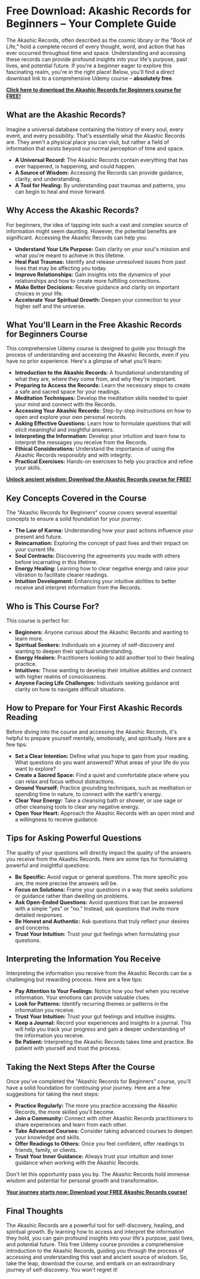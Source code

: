 # Free Download: Akashic Records for Beginners – Your Complete Guide

The Akashic Records, often described as the cosmic library or the "Book of Life," hold a complete record of every thought, word, and action that has ever occurred throughout time and space. Understanding and accessing these records can provide profound insights into your life's purpose, past lives, and potential future. If you're a beginner eager to explore this fascinating realm, you're in the right place! Below, you'll find a direct download link to a comprehensive Udemy course – **absolutely free**.

[**Click here to download the Akashic Records for Beginners course for FREE!**](https://udemywork.com/akashic-records-for-beginners)

## What are the Akashic Records?

Imagine a universal database containing the history of every soul, every event, and every possibility. That's essentially what the Akashic Records are. They aren't a physical place you can visit, but rather a field of information that exists beyond our normal perception of time and space.

*   **A Universal Record:** The Akashic Records contain everything that has ever happened, is happening, and could happen.
*   **A Source of Wisdom:** Accessing the Records can provide guidance, clarity, and understanding.
*   **A Tool for Healing:** By understanding past traumas and patterns, you can begin to heal and move forward.

## Why Access the Akashic Records?

For beginners, the idea of tapping into such a vast and complex source of information might seem daunting. However, the potential benefits are significant. Accessing the Akashic Records can help you:

*   **Understand Your Life Purpose:** Gain clarity on your soul's mission and what you're meant to achieve in this lifetime.
*   **Heal Past Traumas:** Identify and release unresolved issues from past lives that may be affecting you today.
*   **Improve Relationships:** Gain insights into the dynamics of your relationships and how to create more fulfilling connections.
*   **Make Better Decisions:** Receive guidance and clarity on important choices in your life.
*   **Accelerate Your Spiritual Growth:** Deepen your connection to your higher self and the universe.

## What You'll Learn in the Free Akashic Records for Beginners Course

This comprehensive Udemy course is designed to guide you through the process of understanding and accessing the Akashic Records, even if you have no prior experience. Here's a glimpse of what you'll learn:

*   **Introduction to the Akashic Records:** A foundational understanding of what they are, where they come from, and why they're important.
*   **Preparing to Access the Records:** Learn the necessary steps to create a safe and sacred space for your readings.
*   **Meditation Techniques:** Develop the meditation skills needed to quiet your mind and connect with the Records.
*   **Accessing Your Akashic Records:** Step-by-step instructions on how to open and explore your own personal records.
*   **Asking Effective Questions:** Learn how to formulate questions that will elicit meaningful and insightful answers.
*   **Interpreting the Information:** Develop your intuition and learn how to interpret the messages you receive from the Records.
*   **Ethical Considerations:** Understand the importance of using the Akashic Records responsibly and with integrity.
*   **Practical Exercises:** Hands-on exercises to help you practice and refine your skills.

[**Unlock ancient wisdom: Download the Akashic Records course for FREE!**](https://udemywork.com/akashic-records-for-beginners)

## Key Concepts Covered in the Course

The "Akashic Records for Beginners" course covers several essential concepts to ensure a solid foundation for your journey:

*   **The Law of Karma:** Understanding how your past actions influence your present and future.
*   **Reincarnation:** Exploring the concept of past lives and their impact on your current life.
*   **Soul Contracts:** Discovering the agreements you made with others before incarnating in this lifetime.
*   **Energy Healing:** Learning how to clear negative energy and raise your vibration to facilitate clearer readings.
*   **Intuition Development:** Enhancing your intuitive abilities to better receive and interpret information from the Records.

## Who is This Course For?

This course is perfect for:

*   **Beginners:** Anyone curious about the Akashic Records and wanting to learn more.
*   **Spiritual Seekers:** Individuals on a journey of self-discovery and wanting to deepen their spiritual understanding.
*   **Energy Healers:** Practitioners looking to add another tool to their healing practice.
*   **Intuitives:** Those wanting to develop their intuitive abilities and connect with higher realms of consciousness.
*   **Anyone Facing Life Challenges:** Individuals seeking guidance and clarity on how to navigate difficult situations.

## How to Prepare for Your First Akashic Records Reading

Before diving into the course and accessing the Akashic Records, it's helpful to prepare yourself mentally, emotionally, and spiritually. Here are a few tips:

*   **Set a Clear Intention:** Define what you hope to gain from your reading. What questions do you want answered? What areas of your life do you want to explore?
*   **Create a Sacred Space:** Find a quiet and comfortable place where you can relax and focus without distractions.
*   **Ground Yourself:** Practice grounding techniques, such as meditation or spending time in nature, to connect with the earth's energy.
*   **Clear Your Energy:** Take a cleansing bath or shower, or use sage or other cleansing tools to clear any negative energy.
*   **Open Your Heart:** Approach the Akashic Records with an open mind and a willingness to receive guidance.

## Tips for Asking Powerful Questions

The quality of your questions will directly impact the quality of the answers you receive from the Akashic Records. Here are some tips for formulating powerful and insightful questions:

*   **Be Specific:** Avoid vague or general questions. The more specific you are, the more precise the answers will be.
*   **Focus on Solutions:** Frame your questions in a way that seeks solutions or guidance rather than dwelling on problems.
*   **Ask Open-Ended Questions:** Avoid questions that can be answered with a simple "yes" or "no." Instead, ask questions that invite more detailed responses.
*   **Be Honest and Authentic:** Ask questions that truly reflect your desires and concerns.
*   **Trust Your Intuition:** Trust your gut feelings when formulating your questions.

## Interpreting the Information You Receive

Interpreting the information you receive from the Akashic Records can be a challenging but rewarding process. Here are a few tips:

*   **Pay Attention to Your Feelings:** Notice how you feel when you receive information. Your emotions can provide valuable clues.
*   **Look for Patterns:** Identify recurring themes or patterns in the information you receive.
*   **Trust Your Intuition:** Trust your gut feelings and intuitive insights.
*   **Keep a Journal:** Record your experiences and insights in a journal. This will help you track your progress and gain a deeper understanding of the information you receive.
*   **Be Patient:** Interpreting the Akashic Records takes time and practice. Be patient with yourself and trust the process.

## Taking the Next Steps After the Course

Once you've completed the "Akashic Records for Beginners" course, you'll have a solid foundation for continuing your journey. Here are a few suggestions for taking the next steps:

*   **Practice Regularly:** The more you practice accessing the Akashic Records, the more skilled you'll become.
*   **Join a Community:** Connect with other Akashic Records practitioners to share experiences and learn from each other.
*   **Take Advanced Courses:** Consider taking advanced courses to deepen your knowledge and skills.
*   **Offer Readings to Others:** Once you feel confident, offer readings to friends, family, or clients.
*   **Trust Your Inner Guidance:** Always trust your intuition and inner guidance when working with the Akashic Records.

Don't let this opportunity pass you by. The Akashic Records hold immense wisdom and potential for personal growth and transformation.

[**Your journey starts now: Download your FREE Akashic Records course!**](https://udemywork.com/akashic-records-for-beginners)

## Final Thoughts

The Akashic Records are a powerful tool for self-discovery, healing, and spiritual growth. By learning how to access and interpret the information they hold, you can gain profound insights into your life's purpose, past lives, and potential future. This free Udemy course provides a comprehensive introduction to the Akashic Records, guiding you through the process of accessing and understanding this vast and ancient source of wisdom. So, take the leap, download the course, and embark on an extraordinary journey of self-discovery. You won't regret it!
